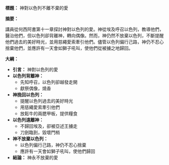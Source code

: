 **標題：** 神對以色列不離不棄的愛

**摘要：**

講員從何西阿書第十一章探討神對以色列的愛。神從埃及呼召以色列，教導他們，醫治他們，但以色列卻背離神，轉向偶像。然而，神仍然不放棄以色列，不斷提醒他們過去的美好時光，並用慈繩愛索牽引他們。儘管以色列偏行己路，神仍不忍心捨棄他們，並應許有一天會如獅子吼叫，使他們從被擄之地歸回。

**大綱：**

* **引言：** 神對以色列的愛
* **以色列背離神：**
    * 先知呼召，以色列卻越發走開
    * 獻祭偶像，燒香
* **神挽回以色列：**
    * 提醒以色列過去的美好時光
    * 用慈繩愛索牽引他們
    * 放鬆牛的兩腮甲板，提供糧食
* **以色列遠離神：**
    * 不歸回埃及，卻被亞述王擄走
    * 刀劍臨到，毀壞門梢
* **神不放棄以色列：**
    * 以色列偏行己路，神仍不忍心捨棄
    * 應許有一天會如獅子吼叫，使他們歸回
* **結論：** 神永不放棄的愛